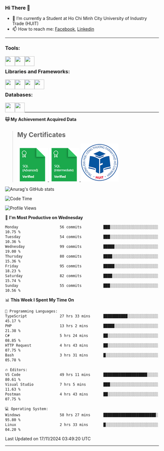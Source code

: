 <!--### <p>Hi There ! <img src="https://media.giphy.com/media/hvRJCLFzcasrR4ia7z/giphy.gif" width="25"></p>-->
<!-- [![Typing SVG](https://readme-typing-svg.herokuapp.com/?font=Roboto&color=016EEA&size=60&center=true&vCenter=true&width=900&height=100&lines=Hi+there!+%F0%9F%91%8B;I'm+Nguyễn+Hữu+Đại;I'm+a+Backend+Engineer.;Nice+to+Meet+You+!!!...)](https://github.com/dainguyen1809) -->

### Hi There 👋

- 🏫 I’m currently a Student at Ho Chi Minh City University of Industry Trade (HUIT) 
- 📫 How to reach me: [Facebook], [Linkedin]
<!-- - 🫀 Hobby: I love to see the scenery and flowers 🌸 -->
---

### Tools:
<img align='left' height="32" width="32" src="https://cdn.jsdelivr.net/npm/simple-icons@4.8.0/icons/visualstudiocode.svg" />
<img align='left' height="32" width="32" src="https://cdn.jsdelivr.net/npm/simple-icons@4.8.0/icons/postman.svg" />
 <img align='left' height="32" width="32" src="https://cdn.jsdelivr.net/npm/simple-icons@4.8.0/icons/docker.svg" /> 
<!-- <img align='left' height="32" width="32" src="https://cdn.jsdelivr.net/npm/simple-icons@4.8.0/icons/jenkins.svg" /> -->
<br>

### Libraries and Frameworks:

<img align='left' height="32" width="32" src="https://cdn.jsdelivr.net/npm/simple-icons@4.8.0/icons/dot-net.svg" />
<img align='left' height="32" width="32" src="https://cdn.jsdelivr.net/npm/simple-icons@4.8.0/icons/laravel.svg" />
<!-- <img align='left' height="32" width="32" src="https://cdn.jsdelivr.net/npm/simple-icons@4.8.0/icons/express.svg" /> -->
<img align='left' height="32" width="32" src="https://cdn.jsdelivr.net/npm/simple-icons@4.8.0/icons/react.svg" />
<img align='left' height="32" width="32" src="https://cdn.jsdelivr.net/npm/simple-icons@4.8.0/icons/jquery.svg" />
<br>

### Databases:

<img align='left' height="32" width="32" src="https://cdn.jsdelivr.net/npm/simple-icons@4.8.0/icons/mysql.svg" />
<img align='left' height="32" width="32" src="https://cdn.jsdelivr.net/npm/simple-icons@4.8.0/icons/mongodb.svg" />
<br>

<!--
### Github Stats
![Top Langs](https://github-readme-stats.vercel.app/api/top-langs/?username=dainguyen1809&theme=onedark&show&hide=html,scss,CSS,hack,vue,blade)
 >![Top Langs](https://github-readme-stats.vercel.app/api/top-langs/?username=dainguyen1809&hide_progress=true) -->
---

**🐱 My Achievement Acquired Data** 
>## My Certificates
>
><a href="Skills%20Certification/sql_advanced%20certificate.png">
>    <img src="Skills Certification/sql_advanced_skill.png" alt="sql advanced skill"/>
></a>
><a href="Skills%20Certification/sql_intermediate certificate.png">
>    <img src="Skills Certification/sql_intermediate_skill.png" alt="sql intermediate skill"/>
></a>
><a href="Skills%20Certification/huit_certificate certificate.jpg">
>    <img src="Skills Certification/huit_certificate_skill.png" alt="huit certificate skill"/>
></a>

![Anurag's GitHub stats](https://github-readme-stats.vercel.app/api?username=dainguyen1809&show_icons=true&theme=transparent&hide=contribs,commits)
<!--
---

| Projects | Coding Time |
| ------ | ------ |
| [![Readme Card](https://github-readme-stats.vercel.app/api/pin/?username=dainguyen1809&repo=ecommerce_laravel)](https://github.com/dainguyen1809/ecommerce_laravel) | [![wakatime](https://wakatime.com/badge/user/837e5b37-e1f2-4100-8f8f-81c9100a52aa/project/b6b7bb99-34e3-460a-b91c-f1137b0ff2ca.svg)](https://wakatime.com/badge/user/837e5b37-e1f2-4100-8f8f-81c9100a52aa/project/b6b7bb99-34e3-460a-b91c-f1137b0ff2ca) |
-->
<!--START_SECTION:waka-->
![Code Time](http://img.shields.io/badge/Code%20Time-3%2C373%20hrs-blue)

![Profile Views](http://img.shields.io/badge/Profile%20Views-61-blue)

📅 **I'm Most Productive on Wednesday** 

```text
Monday                   56 commits          ███░░░░░░░░░░░░░░░░░░░░░░   10.75 % 
Tuesday                  54 commits          ███░░░░░░░░░░░░░░░░░░░░░░   10.36 % 
Wednesday                99 commits          █████░░░░░░░░░░░░░░░░░░░░   19.00 % 
Thursday                 80 commits          ████░░░░░░░░░░░░░░░░░░░░░   15.36 % 
Friday                   95 commits          █████░░░░░░░░░░░░░░░░░░░░   18.23 % 
Saturday                 82 commits          ████░░░░░░░░░░░░░░░░░░░░░   15.74 % 
Sunday                   55 commits          ███░░░░░░░░░░░░░░░░░░░░░░   10.56 % 
```


📊 **This Week I Spent My Time On** 

```text
💬 Programming Languages: 
TypeScript               27 hrs 33 mins      ███████████░░░░░░░░░░░░░░   45.17 % 
PHP                      13 hrs 2 mins       █████░░░░░░░░░░░░░░░░░░░░   21.38 % 
C#                       5 hrs 24 mins       ██░░░░░░░░░░░░░░░░░░░░░░░   08.85 % 
HTTP Request             4 hrs 43 mins       ██░░░░░░░░░░░░░░░░░░░░░░░   07.75 % 
Bash                     3 hrs 31 mins       █░░░░░░░░░░░░░░░░░░░░░░░░   05.78 % 

🔥 Editors: 
VS Code                  49 hrs 11 mins      ████████████████████░░░░░   80.61 % 
Visual Studio            7 hrs 5 mins        ███░░░░░░░░░░░░░░░░░░░░░░   11.63 % 
Postman                  4 hrs 43 mins       ██░░░░░░░░░░░░░░░░░░░░░░░   07.75 % 

💻 Operating System: 
Windows                  58 hrs 27 mins      ████████████████████████░   95.80 % 
Linux                    2 hrs 33 mins       █░░░░░░░░░░░░░░░░░░░░░░░░   04.20 % 
```


 Last Updated on 17/11/2024 03:49:20 UTC
<!--END_SECTION:waka-->
---
[Instagram]: https://www.instagram.com/dainguyen.dhn/
[Facebook]: https://www.facebook.com/dainguyen.dhn/
[Linkedin]: https://www.linkedin.com/in/dainguyen1809/
